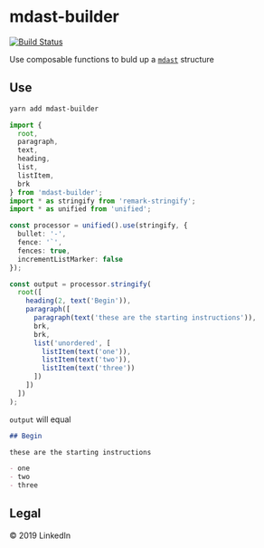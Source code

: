 # mdast-builder

[![Build Status](https://travis-ci.com/mike-north/mdast-builder.svg?branch=master)](https://travis-ci.com/mike-north/mdast-builder)

Use composable functions to buld up a [`mdast`](https://github.com/syntax-tree/mdast) structure

## Use

```sh
yarn add mdast-builder
```

```ts
import {
  root,
  paragraph,
  text,
  heading,
  list,
  listItem,
  brk
} from 'mdast-builder';
import * as stringify from 'remark-stringify';
import * as unified from 'unified';

const processor = unified().use(stringify, {
  bullet: '-',
  fence: '`',
  fences: true,
  incrementListMarker: false
});

const output = processor.stringify(
  root([
    heading(2, text('Begin')),
    paragraph([
      paragraph(text('these are the starting instructions')),
      brk,
      brk,
      list('unordered', [
        listItem(text('one')),
        listItem(text('two')),
        listItem(text('three'))
      ])
    ])
  ])
);
```

`output` will equal

```md
## Begin

these are the starting instructions

- one
- two
- three
```

## Legal

&copy; 2019 LinkedIn
